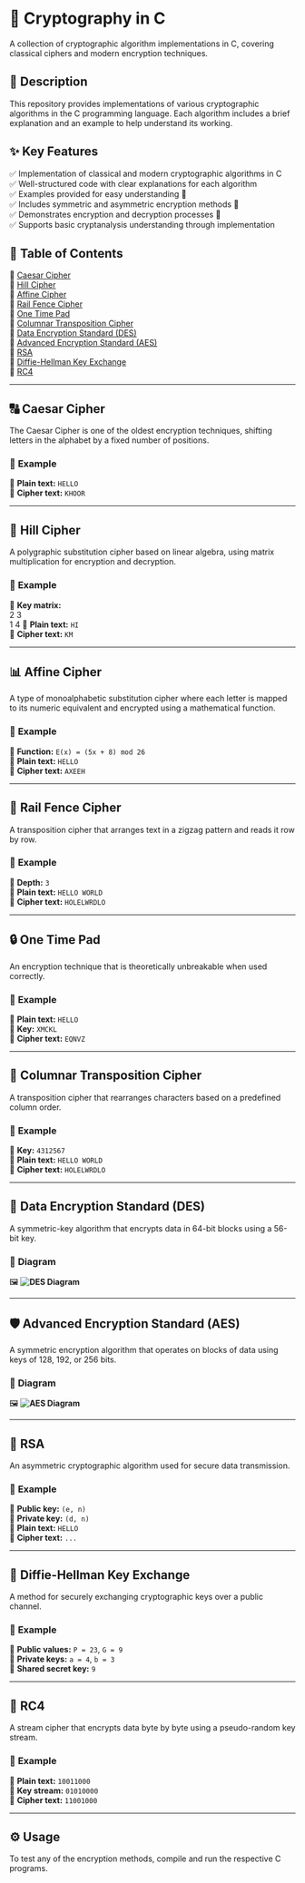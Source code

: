 # 🔐 **Cryptography in C**  
A collection of cryptographic algorithm implementations in C, covering classical ciphers and modern encryption techniques.  

## 📜 **Description**  
This repository provides implementations of various cryptographic algorithms in the C programming language. Each algorithm includes a brief explanation and an example to help understand its working.  

## ✨ **Key Features**  
✅ Implementation of classical and modern cryptographic algorithms in C  
✅ Well-structured code with clear explanations for each algorithm  
✅ Examples provided for easy understanding 📖  
✅ Includes symmetric and asymmetric encryption methods 🔑  
✅ Demonstrates encryption and decryption processes 🔄  
✅ Supports basic cryptanalysis understanding through implementation  

## 📂 **Table of Contents**  
🔹 [Caesar Cipher](#caesar-cipher)  
🔹 [Hill Cipher](#hill-cipher)  
🔹 [Affine Cipher](#affine-cipher)  
🔹 [Rail Fence Cipher](#rail-fence-cipher)  
🔹 [One Time Pad](#one-time-pad)  
🔹 [Columnar Transposition Cipher](#columnar-transposition-cipher)  
🔹 [Data Encryption Standard (DES)](#data-encryption-standard-des)  
🔹 [Advanced Encryption Standard (AES)](#advanced-encryption-standard-aes)  
🔹 [RSA](#rsa)  
🔹 [Diffie-Hellman Key Exchange](#diffie-hellman-key-exchange)  
🔹 [RC4](#rc4)  

---

## 🔠 **Caesar Cipher**  
The Caesar Cipher is one of the oldest encryption techniques, shifting letters in the alphabet by a fixed number of positions.  

### 📌 **Example**  
📝 **Plain text:** `HELLO`  
🔐 **Cipher text:** `KHOOR`  

---

## 🧮 **Hill Cipher**  
A polygraphic substitution cipher based on linear algebra, using matrix multiplication for encryption and decryption.  

### 📌 **Example**  
🔑 **Key matrix:**  
 2 3   
 1 4
📝 **Plain text:** `HI`  
🔐 **Cipher text:** `KM`  

---

## 📊 **Affine Cipher**  
A type of monoalphabetic substitution cipher where each letter is mapped to its numeric equivalent and encrypted using a mathematical function.  

### 📌 **Example**  
🔢 **Function:** `E(x) = (5x + 8) mod 26`  
📝 **Plain text:** `HELLO`  
🔐 **Cipher text:** `AXEEH`  

---

## 🚂 **Rail Fence Cipher**  
A transposition cipher that arranges text in a zigzag pattern and reads it row by row.  

### 📌 **Example**  
🔢 **Depth:** `3`  
📝 **Plain text:** `HELLO WORLD`  
🔐 **Cipher text:** `HOLELWRDLO`  

---

## 🔒 **One Time Pad**  
An encryption technique that is theoretically unbreakable when used correctly.  

### 📌 **Example**  
📝 **Plain text:** `HELLO`  
🔑 **Key:** `XMCKL`  
🔐 **Cipher text:** `EQNVZ`  

---

## 📑 **Columnar Transposition Cipher**  
A transposition cipher that rearranges characters based on a predefined column order.  

### 📌 **Example**  
🔢 **Key:** `4312567`  
📝 **Plain text:** `HELLO WORLD`  
🔐 **Cipher text:** `HOLELWRDLO`  

---

## 🔐 **Data Encryption Standard (DES)**  
A symmetric-key algorithm that encrypts data in 64-bit blocks using a 56-bit key.  

### 📌 **Diagram**  
🖼 **![DES Diagram](https://upload.wikimedia.org/wikipedia/commons/8/81/DES-main-network.png)**  

---

## 🛡 **Advanced Encryption Standard (AES)**  
A symmetric encryption algorithm that operates on blocks of data using keys of 128, 192, or 256 bits.  

### 📌 **Diagram**  
🖼 **![AES Diagram](https://upload.wikimedia.org/wikipedia/commons/2/27/AES-Encryption-Involution.png)**  

---

## 🔑 **RSA**  
An asymmetric cryptographic algorithm used for secure data transmission.  

### 📌 **Example**  
🔑 **Public key:** `(e, n)`  
🔑 **Private key:** `(d, n)`  
📝 **Plain text:** `HELLO`  
🔐 **Cipher text:** `...`  

---

## 🔄 **Diffie-Hellman Key Exchange**  
A method for securely exchanging cryptographic keys over a public channel.  

### 📌 **Example**  
🔢 **Public values:** `P = 23`, `G = 9`  
🔑 **Private keys:** `a = 4`, `b = 3`  
🔐 **Shared secret key:** `9`  

---

## 🚀 **RC4**  
A stream cipher that encrypts data byte by byte using a pseudo-random key stream.  

### 📌 **Example**  
📝 **Plain text:** `10011000`  
🔑 **Key stream:** `01010000`  
🔐 **Cipher text:** `11001000`  

---

## ⚙ **Usage**  
To test any of the encryption methods, compile and run the respective C programs.  
 
